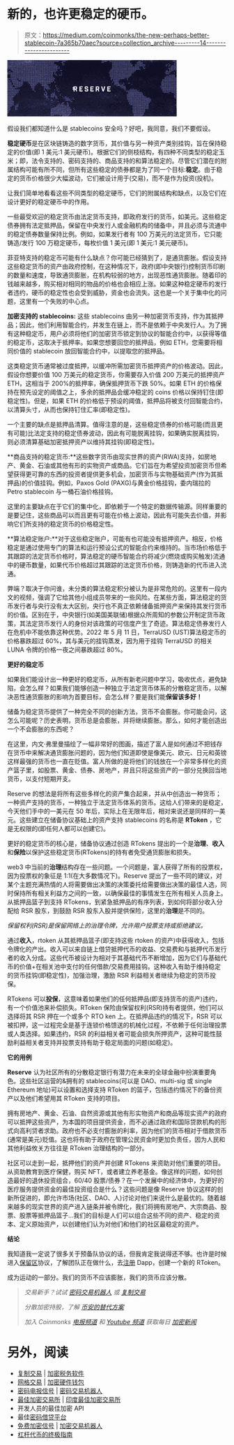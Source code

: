 # 新的，也许更稳定的硬币。

> 原文：<https://medium.com/coinmonks/the-new-perhaps-better-stablecoin-7a365b70aec?source=collection_archive---------14----------------------->

![](img/79d06ae751cf6f6ed3a007ec44c81ffe.png)

假设我们都知道什么是 stablecoins 安全吗？好吧，我同意，我们不要假设。

**稳定硬币**是在区块链铸造的数字货币，其价值与另一种资产类别挂钩，旨在保持稳定的价值(即 1 美元:1 美元硬币)。根据它们的侧枝结构，有四种不同类型的稳定玉米；即，法令支持的、密码支持的、商品支持的和算法稳定的。尽管它们潜在的附属结构可能有所不同，但所有这些稳定的债券都是为了同一个目标:**稳定**。由于稳定的货币价格很少大幅波动，它们被设计用于(交易)，而不是作为投资(投机)。

让我们简单地看看这些不同类型的稳定硬币，它们的附属结构和缺点，以及它们在设计更好的稳定硬币中的作用。

一些最受欢迎的稳定货币由法定货币支持，即政府发行的货币，如美元。这些稳定债券拥有法定抵押品，保留在中央发行人或金融机构的储备中，并且必须与流通中的稳定债券数量保持比例。例如，如果发行者有 100 万美元的法定货币，它只能铸造/发行 100 万稳定硬币，每枚价值 1 美元(即 1 美元:1 美元硬币)。

菲亚特支持的稳定币可能有什么缺点？你可能已经猜到了，是通货膨胀。假设支持这些稳定货币的资产由政府控制，在这种情况下，政府(即中央银行)控制货币印刷的数量和速度，导致通货膨胀，在机构较弱的地方，出现恶性通货膨胀。随着印的钱越来越多，购买相对相同的物品的价格也会相应上涨。如果这种稳定硬币的发行者违约，硬币的稳定性也会受到威胁，资金也会流失。这也是一个关于集中化的问题，这里有一个失败的中心点。

**加密支持的 stablecoins:** 这些 stablecoins 由另一种加密货币支持，作为其抵押品；因此，他们利用智能合约，并发生在链上，而不是依赖于中央发行人。为了拥有这种稳定币，用户必须将他们的加密货币锁定到协议的智能合约中，以获得等值的稳定币，这取决于抵押率。如果您想要回您的抵押品，例如 ETH，您需要将相同价值的 stablecoin 放回智能合约中，以提取您的抵押品。

这类稳定货币通常被过度抵押，以缓冲所需加密货币抵押资产的价格波动。因此，假设你想要价值 100 万美元的稳定货币，你需要存入价值 200 万美元的抵押资产 ETH，这相当于 200%的抵押率，确保抵押货币下跌 50%。如果 ETH 的价格保持在预先设定的阈值之上，多余的抵押品会缓冲稳定的 coins 价格以保持钉住(即稳定性)。但是，如果 ETH 的价格低于预设的阈值，抵押品将被支付回智能合约，以清算头寸，从而也保持钉住汇率(即稳定性)。

一个主要的缺点是抵押品清算。值得注意的是，这些稳定债券的价格可能(而且更有可能)比法定支持的稳定债券波动，因此有可能脱离挂钩，如果确实脱离挂钩，则必须清算基础加密抵押资产以维持其挂钩(即稳定性)。

**商品支持的稳定货币:**这些数字货币由现实世界的资产(RWA)支持，如房地产、黄金、石油或其他有形的实物资产或商品。它们旨在为希望投资加密货币但希望获得更可靠的东西的投资者提供更多机会，加密货币与实物基础资产(作为其抵押品)的价值挂钩。例如，Paxos Gold (PAXG)与黄金价格挂钩，委内瑞拉的 Petro stablecoin 与一桶石油价格挂钩。

这里的主要缺点在于它们的集中化，即依赖于一个特定的数据传输源。同样重要的是要记住，这些商品可以而且更有可能在价格上波动，因此有可能失去价值，并影响它们所支持的稳定货币的价格稳定性。

**算法稳定账户:**对于这些稳定账户，可能有也可能没有抵押资产。相反，价格稳定是通过使用专门的算法和运行预设公式的智能合约来维持的。当市场价格低于其跟踪的法定货币价格时，算法稳定的硬币智能合约将减少(燃烧或购买触发)流通中的硬币数量，如果代币价格超过其跟踪的法定货币价格，则铸造新的代币进入流通。

弊端？取决于你问谁，未分类的算法稳定积分被认为是非常危险的。这里有一段内文的视频，强调了它给其他小组成员带来的一些风险。在某些方面，算法稳定的货币发行者与央行没有太大区别，央行也不真正依赖储备抵押资产来保持其发行货币的价值。区别在于，中央银行(如美国美联储)根据众所周知的参数公开制定货币政策，其法定货币发行人的身份对该政策的可信度产生了奇迹。算法稳定债券发行人在危机中不能依靠这种优势。2022 年 5 月 11 日，TerraUSD (UST)算法稳定币的价格暴跌超过 60%，其与美元的挂钩蒸发，因为用于挂钩 TerraUSD 的相关 LUNA 令牌的价格一夜之间暴跌超过 80%。

**更好的稳定币**

如果我们能设计出一种更好的稳定币，从所有新老问题中学习，吸收优点，避免缺陷，会怎么样？如果我们能够创造一种独立于法定货币体系的分散稳定货币，以解决恶性通货膨胀的影响为首要目标，会怎么样？要是我们能**保留该多好！**

储备为稳定货币提供了一种完全不同的创新方法，货币不会膨胀。你可能会问，这怎么可能呢？历史表明，货币总是会膨胀，并将继续膨胀。那么，如何才能创造出一个不会膨胀的东西呢？

在这里，内文·弗里曼描绘了一幅非常好的图画，描述了富人是如何通过不把钱存在货币中来解决通货膨胀问题的，因为他们知道即使是像美元、欧元、日元和英镑这样最强的货币也一直在贬值。富人所做的是将他们的钱放在一个非常多样化的资产篮子里，如股票、黄金、债券、房地产，并且只将这些资产的一部分兑换回当地货币，以支付短期开支。

Reserve 的想法是将所有这些多样化的资产集合起来，并从中创造出一种货币；一种资产支持的货币，一种独立于法定货币体系的货币。这给人们带来的是稳定，今天他们手中的一美元在 50 年后，实际上在无限年后，相对来说还是同样的一美元。这些建立在储备协议基础上的资产支持 stablecoins 的名称是 **RToken** ，它是无权限的(即任何人都可以创建它)。

更好的稳定货币的核心是，储备协议通过创造 RTokens 提出的一个是**治理**、**收入**和**保险**以保护这些稳定货币(RTokens)的持有者免受通货膨胀和损失。

web3 中当前的**治理**结构存在一些问题。一个问题是，富人获得了所有的投票权，因为投票权的象征是 1:1(在大多数情况下)。Reserve 提出了一些不同的建议，对某个主题充满热情的人将需要做出决策的决策委托给需要做出决策的最佳人选，同时保持所有相关利益方之间的一致，以确保最佳的事情发生在所有相关人员身上。从抵押品篮子到支持 RTokens，到紧急抵押品的有序列表，到如何将部分收入分配给 RSR 股东，到鼓励 RSR 股东入股并提供保险，这里的**治理**是不同的。

*保留权利(RSR)是保留网络上的治理令牌，允许用户投票支持或拒绝建议。*

通过**收入**，rtoken 从其抵押品篮子(即支持这些 rtoken 的资产)中获得收入，包括令牌化的产出。收入可以来自链上借贷抵押代币的收益、交易费和与抵押代币发行者的收入分成。这些代币被设计为相对于其基础代币不断增加，因为它们与基础代币的价值+在相关池中支付的任何借款/交易费用挂钩。这种收入有助于维持稳定的货币挂钩(即稳定性)，加强治理，激励 RSR 利益相关者继续为稳定的货币投保。

RTokens 可以**投保**，这意味着如果他们的任何抵押品(即支持货币的资产)违约，有一个价值池来补偿损失。RToken 保险由保留权利(RSR)持有者提供，他们可以选择将其 RSR 押在一个或多个 RTO ken 上。在抵押品违约的情况下，RSR 可以被扣押，这一过程完全是基于连锁价格馈送的机械化过程，不依赖于任何治理投票或人类选择。如果违约，RSR 的利益相关者可能会损失所押资产，这种可能性鼓励利益相关者支持并投票支持有助于稳定局面的问题(如稳定)。

**它的用例**

**Reserve** 认为社区所有的分散稳定银行有潜力在未来的全球金融中扮演重要角色。这些社区运营的&拥有的 stablecoins(可以是 DAO、multi-sig 或 single Ethereum 地址)可以设置和选择支持 RToken 的篮子，包括违约情况下的备份资产以及他们希望用其 RToken 支持的项目。

拥有房地产、黄金、石油、自然资源或其他有形实物资产和商品等现实资产的政府可以抵押这些资产，为本国的项目提供资金，而不必通过政府和国际贷款机构的形式向高利贷者求助。政府也不必支付膨胀的利率，因为他们的货币相对于借款货币(通常是美元)贬值。这也将有助于政府在管理公民资金时更加负责任，因为人民和其他利益攸关方往往是 RToken 治理结构的一部分。

社区可以走到一起，抵押他们的资产并创建 RTokens 来资助对他们重要的项目。从资助教育到医疗保健，购买 NFT，或者建立养老基金。像这样的问题，如何创造最好的退休投资组合，60/40 股票/债券？在一个发展中的经济体中，为更好的医疗服务提供资金的最佳投资组合是什么？这些问题是像 Reserve 协议这样的创新所促进的，即允许市场(社区、DAO、人)讨论对他们来说什么是最优的。随着越来越多的现实世界的资产进入链条并被令牌化，我们将拥有房地产、大宗商品、股票、股票等抵押品篮子…我们的目标是人们可以组合这些不同的资产、稳定的资本、定义原始资产，以创建他们认为对他们和他们的社区最稳定的资产。

**结论**

我知道我一定说了很多关于预备队协议的话，但我肯定我说得还不够。也许是时候进入[保留区](https://reserve.org/)协议，了解团队正在做什么，去[注册](https://register.app/) Dapp，创建一个新的 RToken。

成为运动的一部分。我们的货币不应该膨胀，我们的货币应该分散。

> *交易新手？试试* [*密码交易机器人*](/coinmonks/crypto-trading-bot-c2ffce8acb2a) *或* [*复制交易*](/coinmonks/top-10-crypto-copy-trading-platforms-for-beginners-d0c37c7d698c)
> 
> *分散加密持股，了解* [*币安的替代方案*](https://coincodecap.com/binance-alternatives)
> 
> *加入 Coinmonks* [*电报频道*](https://t.me/coincodecap) *和* [*Youtube 频道*](https://www.youtube.com/c/coinmonks/videos) *获取每日* [*加密新闻*](http://coincodecap.com/)

# 另外，阅读

*   [复制交易](/coinmonks/top-10-crypto-copy-trading-platforms-for-beginners-d0c37c7d698c) | [加密税务软件](/coinmonks/crypto-tax-software-ed4b4810e338)
*   [网格交易](https://coincodecap.com/grid-trading) | [加密硬件钱包](/coinmonks/the-best-cryptocurrency-hardware-wallets-of-2020-e28b1c124069)
*   [密码电报信号](/coinmonks/top-3-telegram-channels-for-crypto-traders-in-2021-8385f4411ff4) | [密码交易机器人](/coinmonks/crypto-trading-bot-c2ffce8acb2a)
*   [最佳加密交易所](/coinmonks/crypto-exchange-dd2f9d6f3769) | [印度最佳加密交易所](/coinmonks/bitcoin-exchange-in-india-7f1fe79715c9)
*   开发人员的最佳加密 API
*   最佳[密码借贷平台](/coinmonks/top-5-crypto-lending-platforms-in-2020-that-you-need-to-know-a1b675cec3fa)
*   [免费加密信号](/coinmonks/free-crypto-signals-48b25e61a8da) | [加密交易机器人](/coinmonks/crypto-trading-bot-c2ffce8acb2a)
*   [杠杆代币的终极指南](/coinmonks/leveraged-token-3f5257808b22)